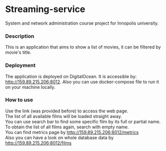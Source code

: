 # Streaming-service
System and network administration course project for Innopolis university.

### Description

This is an application that aims to show a list of movies, it can be filtered by movie's title.  

### Deployment

The application is deployed on DigitalOcean. It is accessible by: http://159.89.215.206:8012.
Also you can use docker-compose file to run it on your machine locally. 

### How to use

Use the link (was provided before) to access the web page.  
The list of all available films will be loaded straight away.  
You can use search bar to find some specific film by its full or partial name.  
To obtain the list of all films again, search with empty name.  
You can find metrics page by http://159.89.215.206:8012/metrics  
Also you can have a look on whole database data by http://159.89.215.206:8012/films  
